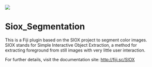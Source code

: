[![](http://jenkins.imagej.net/job/Siox_Segmentation/lastBuild/badge/icon)](http://jenkins.imagej.net/job/Siox_Segmentation/)

Siox_Segmentation
=================

This is a Fiji plugin based on the SIOX project to segment color images. SIOX stands for Simple Interactive Object Extraction, a method for extracting foreground from still images with very little user interaction.

For further details, visit the documentation site: http://fiji.sc/SIOX
